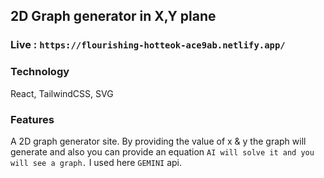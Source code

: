## 2D Graph generator in X,Y plane

### Live : ```https://flourishing-hotteok-ace9ab.netlify.app/```

### Technology
React, TailwindCSS, SVG

### Features
A 2D graph generator site. By providing the value of x & y the graph will generate and also you can provide an equation ```AI will solve it and you will see a graph.``` I used here ```GEMINI``` api.
